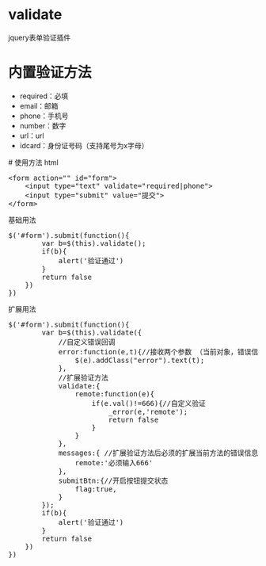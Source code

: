 # validate
jquery表单验证插件
# 内置验证方法
<ul>
	<li>required：必填</li>
	<li>email：邮箱</li>
	<li>phone：手机号</li>
	<li>number：数字</li>
	<li>url：url</li>
	<li>idcard：身份证号码（支持尾号为x字母）</li>
</ul>
# 使用方法
html
<pre>
&lt;form action="" id="form"&gt;
	&lt;input type="text" validate="required|phone"&gt;
	&lt;input type="submit" value="提交"&gt;
&lt;/form&gt;
</pre>
基础用法
<pre>
$('#form').submit(function(){
		var b=$(this).validate();
		if(b){
			alert('验证通过')
		}
		return false
	})
})
</pre>
扩展用法
<pre>
$('#form').submit(function(){
		var b=$(this).validate({
			//自定义错误回调
			error:function(e,t){//接收两个参数 （当前对象，错误信息）
				$(e).addClass("error").text(t);
			},
			//扩展验证方法
			validate:{
				remote:function(e){
					if(e.val()!=666){//自定义验证
						_error(e,'remote');
						return false	
					}
				}
			},
			messages:{ //扩展验证方法后必须的扩展当前方法的错误信息对象名称要保持一直
				remote:'必须输入666'
			},
			submitBtn:{//开启按钮提交状态
				flag:true,
			}
		});
		if(b){
			alert('验证通过')
		}
		return false
	})
})
</pre>

